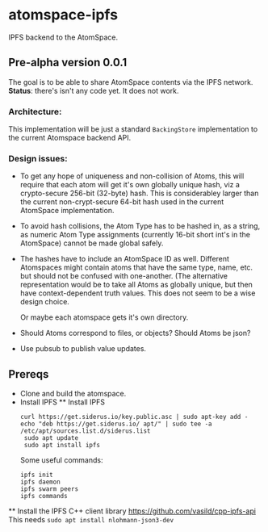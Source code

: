 # atomspace-ipfs
IPFS backend to the AtomSpace.

## Pre-alpha version 0.0.1

The goal is to be able to share AtomSpace contents via the IPFS network.
**Status**: there's isn't any code yet. It does not work.

### Architecture:
This implementation will be just a standard `BackingStore`
implementation to the current Atomspace backend API.


### Design issues:
* To get any hope of uniqueness and non-collision of Atoms, this will
  require that each atom will get it's own globally unique hash, viz
  a crypto-secure 256-bit (32-byte) hash. This is considerabley larger
  than the current non-crypt-secure 64-bit hash used in the current
  AtomSpace implementation.

* To avoid hash collisions, the Atom Type has to be hashed in, as a
  string, as numeric Atom Type assignments (currently 16-bit short
  int's in the AtomSpace) cannot be made global safely.

* The hashes have to include an AtomSpace ID as well. Different
  Atomspaces might contain atoms that have the same type, name, etc.
  but should not be confused with one-another. (The alternative
  representation would be to take all Atoms as globally unique, but then
  have context-dependent truth values. This does not seem to be a wise
  design choice.

  Or maybe each atomspace gets it's own directory.

* Should Atoms correspond to files, or objects?  Should Atoms be json?

* Use pubsub to publish value updates.

## Prereqs

* Clone and build the atomspace.
* Install IPFS
** Install IPFS
   ```
   curl https://get.siderus.io/key.public.asc | sudo apt-key add -
   echo "deb https://get.siderus.io/ apt/" | sudo tee -a /etc/apt/sources.list.d/siderus.list
	sudo apt update
	sudo apt install ipfs
   ```
   Some useful commands:
	```
	ipfs init
	ipfs daemon
	ipfs swarm peers
	ipfs commands
	```

** Install the IPFS C++ client library
   https://github.com/vasild/cpp-ipfs-api
   This needs `sudo apt install nlohmann-json3-dev`
